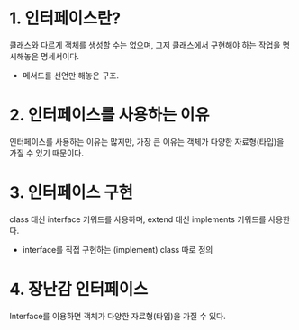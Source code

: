 # 1. 인터페이스란?

클래스와 다르게 객체를 생성할 수는 없으며, 그저 클래스에서 구현해야 하는 작업을 명시해놓은 명세서이다.

* 메서드를 선언만 해놓은 구조.

   

# 2. 인터페이스를 사용하는 이유
인터페이스를 사용하는 이유는 많지만, 가장 큰 이유는 객체가 다양한 자료형(타입)을 가질 수 있기 때문이다.

# 3.  인터페이스 구현
class 대신 interface 키워드를 사용하며, extend 대신 implements 키워드를 사용한다.

* interface를 직접 구현하는 (implement) class 따로 정의   
  
  

# 4. 장난감 인터페이스
   
Interface를 이용하면 객체가 다양한 자료형(타입)을 가질 수 있다.
